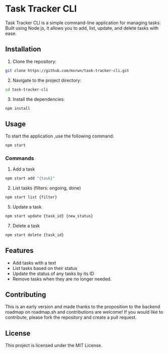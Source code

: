 # Task Tracker CLI

Task Tracker CLI is a simple command-line application for managing tasks. Built using Node.js, it allows you to add, list, update, and delete tasks with ease.
## Installation

  
1. Clone the repository:

```bash
git clone https://github.com/mxrwn/task-tracker-cli.git
```

2. Navigate to the project directory:

```bash
cd task-tracker-cli
```


3. Install the dependencies:

```bash
npm install
```
## Usage

To start the application ,use the following command:

```bash
npm start
```
### Commands

1. Add a task
```bash
npm start add "{task}"
```

2. List tasks (filters: ongoing, done)
```bash
npm start list {filter}
```

5. Update a task
```bash
npm start update {task_id} {new_status}
```

7. Delete a task
```bash
npm start delete {task_id}
```

## Features

- Add tasks with a text
- List tasks based on their status
- Update the status of any tasks by its ID
- Remove tasks when they are no longer needed.

## Contributing

This is an early version and made thanks to the proposition to the backend roadmap on roadmap.sh and contributions are welcome! If you would like to contribute, please fork the repository and create a pull request.

## License

This project is licensed under the MIT License.

